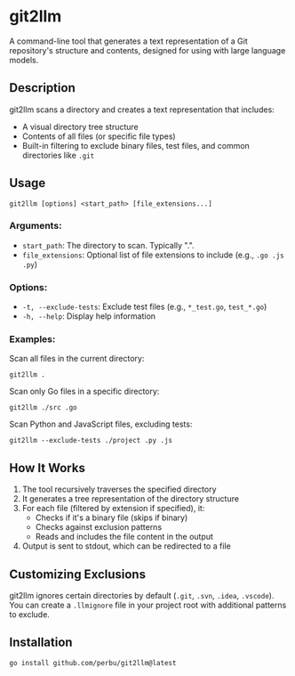 # git2llm

A command-line tool that generates a text representation of a Git repository's structure and contents, designed for
using with large language models.

## Description

git2llm scans a directory and creates a text representation that includes:

- A visual directory tree structure
- Contents of all files (or specific file types)
- Built-in filtering to exclude binary files, test files, and common directories like `.git`

## Usage

```
git2llm [options] <start_path> [file_extensions...]
```

### Arguments:

- `start_path`: The directory to scan. Typically ".".
- `file_extensions`: Optional list of file extensions to include (e.g., `.go .js .py`)

### Options:

- `-t, --exclude-tests`: Exclude test files (e.g., `*_test.go`, `test_*.go`)
- `-h, --help`: Display help information

### Examples:

Scan all files in the current directory:

```
git2llm .
```

Scan only Go files in a specific directory:

```
git2llm ./src .go
```

Scan Python and JavaScript files, excluding tests:

```
git2llm --exclude-tests ./project .py .js
```

## How It Works

1. The tool recursively traverses the specified directory
2. It generates a tree representation of the directory structure
3. For each file (filtered by extension if specified), it:
    - Checks if it's a binary file (skips if binary)
    - Checks against exclusion patterns
    - Reads and includes the file content in the output
4. Output is sent to stdout, which can be redirected to a file

## Customizing Exclusions

git2llm ignores certain directories by default (`.git`, `.svn`, `.idea`, `.vscode`).
You can create a `.llmignore` file in your project root with additional patterns to exclude.

## Installation

`go install github.com/perbu/git2llm@latest`